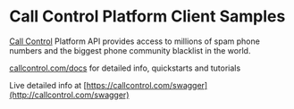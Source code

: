 # Call Control Platform Client Samples

[Call Control](https://callcontrol.com) Platform API provides access to millions of spam phone numbers and the biggest phone community blacklist in the world.

[callcontrol.com/docs](https://callcontrol.com/docs) for detailed info, quickstarts and tutorials

Live detailed info at [https://callcontrol.com/swagger](http://callcontrol.com/swagger)

